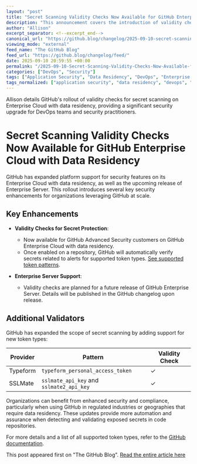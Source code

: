 ```yaml
---
layout: "post"
title: "Secret Scanning Validity Checks Now Available for GitHub Enterprise Cloud with Data Residency"
description: "This announcement covers the introduction of validity checks for GitHub Secret Protection and GitHub Advanced Security customers using GitHub Enterprise Cloud with data residency. Validity checks automatically verify supported token types when secret scanning is enabled for repositories. The update also mentions support for new token validators, including SSLMate and Typeform, and highlights impending availability for GitHub Enterprise Server."
author: "Allison"
excerpt_separator: <!--excerpt_end-->
canonical_url: "https://github.blog/changelog/2025-09-10-secret-scanning-validity-checks-available-for-data-residency"
viewing_mode: "external"
feed_name: "The GitHub Blog"
feed_url: "https://github.blog/changelog/feed/"
date: 2025-09-10 20:59:55 +00:00
permalink: "/2025-09-10-Secret-Scanning-Validity-Checks-Now-Available-for-GitHub-Enterprise-Cloud-with-Data-Residency.html"
categories: ["DevOps", "Security"]
tags: ["Application Security", "Data Residency", "DevOps", "Enterprise Server", "GitHub", "GitHub Advanced Security", "GitHub Enterprise Cloud", "News", "Secret Protection", "Secret Scanning", "Security", "Security Automation", "SSLmate", "Token Validation", "Typeform"]
tags_normalized: ["application security", "data residency", "devops", "enterprise server", "github", "github advanced security", "github enterprise cloud", "news", "secret protection", "secret scanning", "security", "security automation", "sslmate", "token validation", "typeform"]
---
```


Allison details GitHub's rollout of validity checks for secret scanning on Enterprise Cloud with data residency, providing a significant security upgrade for DevOps teams and security practitioners.<!--excerpt_end-->

# Secret Scanning Validity Checks Now Available for GitHub Enterprise Cloud with Data Residency

GitHub has expanded platform support for security features on its Enterprise Cloud with data residency, as well as the upcoming release of Enterprise Server. This rollout introduces several key security enhancements for organizations leveraging GitHub at scale.

## Key Enhancements

- **Validity Checks for Secret Protection**:
  - Now available for GitHub Advanced Security customers on GitHub Enterprise Cloud with data residency.
  - Once enabled on a repository, GitHub will automatically verify secrets related to alerts for supported token types. [See supported token patterns](https://docs.github.com/enterprise-cloud@latest/code-security/secret-scanning/introduction/supported-secret-scanning-patterns#default-patterns).

- **Enterprise Server Support**:
  - Validity checks are planned for a future release of GitHub Enterprise Server. Details will be published in the GitHub changelog upon release.

## Additional Validators

GitHub has expanded the scope of secret scanning by adding support for new token types:

| Provider  | Pattern                          | Validity Check |
|-----------|----------------------------------|----------------|
| Typeform  | `typeform_personal_access_token` | ✓              |
| SSLMate   | `sslmate_api_key` and `sslmate2_api_key` | ✓     |

Organizations can benefit from enhanced security and compliance, particularly when using GitHub in regulated industries or geographies that require data residency. These updates provide more automation and assurance when detecting and validating exposed secrets in code repositories.

For more details and a list of all supported token types, refer to the [GitHub documentation](https://docs.github.com/enterprise-cloud@latest/code-security/secret-scanning/introduction/supported-secret-scanning-patterns#default-patterns).

This post appeared first on "The GitHub Blog". [Read the entire article here](https://github.blog/changelog/2025-09-10-secret-scanning-validity-checks-available-for-data-residency)
